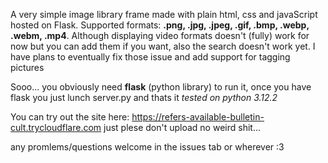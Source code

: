A very simple image library frame made with plain html, css and javaScript hosted on Flask.
Supported formats: **.png, .jpg, .jpeg, .gif, .bmp, .webp, .webm, .mp4**.
Although displaying video formats doesn't (fully) work for now but you can add them if you want,
also the search doesn't work yet.
I have plans to eventually fix those issue and add support for tagging pictures

Sooo... you obviously need **flask** (python library) to run it,
once you have flask you just lunch server.py and thats it
*tested on python 3.12.2*

You can try out the site here: https://refers-available-bulletin-cult.trycloudflare.com
just plese don't upload no weird shit...

any promlems/questions welcome in the issues tab or wherever :3
